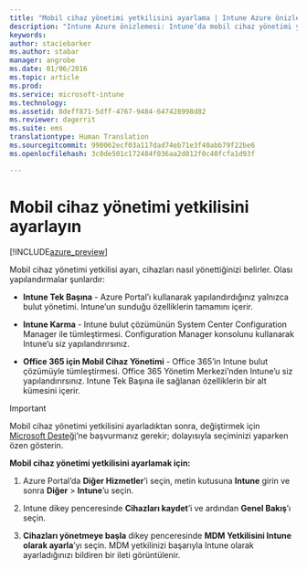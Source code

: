 ```yaml
---
title: "Mobil cihaz yönetimi yetkilisini ayarlama | Intune Azure önizlemesi | Microsoft Docs"
description: "Intune Azure önizlemesi: Intune’da mobil cihaz yönetimi yetkilisini ayarlamayı öğrenin. "
keywords: 
author: staciebarker
ms.author: stabar
manager: angrobe
ms.date: 01/06/2016
ms.topic: article
ms.prod: 
ms.service: microsoft-intune
ms.technology: 
ms.assetid: 8deff871-5dff-4767-9484-647428998d82
ms.reviewer: dagerrit
ms.suite: ems
translationtype: Human Translation
ms.sourcegitcommit: 990062ecf03a117dad74eb71e3f40abb79f22be6
ms.openlocfilehash: 3c0de501c172484f036aa2d812f0c40fcfa1d93f

---
```


# <a name="set-the-mobile-device-management-authority"></a>Mobil cihaz yönetimi yetkilisini ayarlayın 

[!INCLUDE[azure_preview](../includes/azure_preview.md)]

Mobil cihaz yönetimi yetkilisi ayarı, cihazları nasıl yönettiğinizi belirler. Olası yapılandırmalar şunlardır:

- **Intune Tek Başına** - Azure Portal’ı kullanarak yapılandırdığınız yalnızca bulut yönetimi. Intune’un sunduğu özelliklerin tamamını içerir.

- **Intune Karma** - Intune bulut çözümünün System Center Configuration Manager ile tümleştirmesi. Configuration Manager konsolunu kullanarak Intune’u siz yapılandırırsınız.

- **Office 365 için Mobil Cihaz Yönetimi** - Office 365’in Intune bulut çözümüyle tümleştirmesi. Office 365 Yönetim Merkezi’nden Intune’u siz yapılandırırsınız. Intune Tek Başına ile sağlanan özelliklerin bir alt kümesini içerir.

>[!IMPORTANT]
>Mobil cihaz yönetimi yetkilisini ayarladıktan sonra, değiştirmek için [Microsoft Desteği](https://docs.microsoft.com/intune/troubleshoot/how-to-get-support-for-microsoft-intune)’ne başvurmanız gerekir; dolayısıyla seçiminizi yaparken özen gösterin.

**Mobil cihaz yönetimi yetkilisini ayarlamak için:**

1. Azure Portal’da **Diğer Hizmetler**’i seçin, metin kutusuna **Intune** girin ve sonra **Diğer** > **Intune**’u seçin.

2. Intune dikey penceresinde **Cihazları kaydet**’i ve ardından **Genel Bakış**’ı seçin.

3. **Cihazları yönetmeye başla** dikey penceresinde **MDM Yetkilisini Intune olarak ayarla**’yı seçin. MDM yetkilinizi başarıyla Intune olarak ayarladığınızı bildiren bir ileti görüntülenir.



<!--HONumber=Feb17_HO1-->


